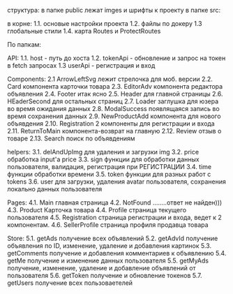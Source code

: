 структура:
в папке public лежат imges и шрифты к проекту
в папке src: 

в корне:
1.1. основые настройки проекта
1.2. файлы по докеру
1.3 глобальные стили
1.4. карта Routes и ProtectRoutes

По папкам:

API:
1.1. host - путь до хоста
1.2. tokenApi - обновление и запрос на токен в fetch запросах
1.3 userApi - регистрация и вход

Components:
2.1 ArrowLeftSvg лежит стрелочка для моб. версии
2.2. Card компонента карточки товара
2.3. EditorAdv компонента редактора объявления
2.4. Footer итак ясно
2.5. Header для главной страницы
2.6. HEaderSecond для остальных страниц
2.7. Loader заглушка для юзера во время ожидания данных
2.8. ModalSuccess появлящаяся запись во время сохранения данных
2.9. NewProductAdd компонента для нового объявдения
2.10. Registration 2 компоненты для регистрации и входа
2.11. ReturnToMain компонента-возврат на главную
2.12. Review отзыв о товаре
2.13. Search поиск по объявдениям

helpers:
3.1. delAndUpImg для удаления и загрузки img
3.2. price обработка input'а price
3.3. sign функции для обработки данных пользователя, валидация, регистрация при РЕГИСТРАЦИИ
3.4. time функции обработки времени
3.5. token функции для разных работ с tokens
3.6. user для загрузки, удаления avatar пользователя, сохранения локально данных пользователя

Pages:
4.1. Main главная страница
4.2. NotFound ........ответ не найден)))
4.3. Product Карточка товара
4.4. Profile страница текущего пользователя
4.5. Registration страница регистрации и входа, ведет к 2 компонентам.
4.6. SellerProfile страница профиля продавца товара

Store:
5.1. getAds получение всех объявлений
5.2. getAdvId получение объявления по ID, изменение, удаление и добавления картинок
5.3. getComments получение и добавления комментариев к объявлению
5.4. getMe получение и изменение данных пользователя
5.5. getMyAds получение, изменение, удаление и добавление объявлений от пользователя
5.6. getToken получение и обновление токенов
5.7. getUsers получение всех пользоваетелей
